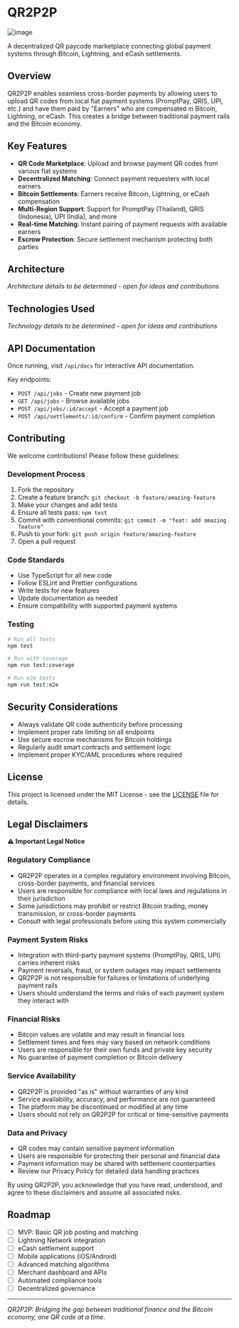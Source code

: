 # QR2P2P

![image](https://github.com/user-attachments/assets/ecb88bcc-cdc0-4f76-8762-70e54961bdf9)


A decentralized QR paycode marketplace connecting global payment systems through Bitcoin, Lightning, and eCash settlements.

## Overview

QR2P2P enables seamless cross-border payments by allowing users to upload QR codes from local fiat payment systems (PromptPay, QRIS, UPI, etc.) and have them paid by "Earners" who are compensated in Bitcoin, Lightning, or eCash. This creates a bridge between traditional payment rails and the Bitcoin economy.

## Key Features

- **QR Code Marketplace**: Upload and browse payment QR codes from various fiat systems
- **Decentralized Matching**: Connect payment requesters with local earners
- **Bitcoin Settlements**: Earners receive Bitcoin, Lightning, or eCash compensation
- **Multi-Region Support**: Support for PromptPay (Thailand), QRIS (Indonesia), UPI (India), and more
- **Real-time Matching**: Instant pairing of payment requests with available earners
- **Escrow Protection**: Secure settlement mechanism protecting both parties


## Architecture

*Architecture details to be determined - open for ideas and contributions*

## Technologies Used

*Technology details to be determined - open for ideas and contributions*

## API Documentation

Once running, visit `/api/docs` for interactive API documentation.

Key endpoints:
- `POST /api/jobs` - Create new payment job
- `GET /api/jobs` - Browse available jobs
- `POST /api/jobs/:id/accept` - Accept a payment job
- `POST /api/settlements/:id/confirm` - Confirm payment completion

## Contributing

We welcome contributions! Please follow these guidelines:

### Development Process
1. Fork the repository
2. Create a feature branch: `git checkout -b feature/amazing-feature`
3. Make your changes and add tests
4. Ensure all tests pass: `npm test`
5. Commit with conventional commits: `git commit -m "feat: add amazing feature"`
6. Push to your fork: `git push origin feature/amazing-feature`
7. Open a pull request

### Code Standards
- Use TypeScript for all new code
- Follow ESLint and Prettier configurations
- Write tests for new features
- Update documentation as needed
- Ensure compatibility with supported payment systems

### Testing
```bash
# Run all tests
npm test

# Run with coverage
npm run test:coverage

# Run e2e tests
npm run test:e2e
```

## Security Considerations

- Always validate QR code authenticity before processing
- Implement proper rate limiting on all endpoints
- Use secure escrow mechanisms for Bitcoin holdings
- Regularly audit smart contracts and settlement logic
- Implement proper KYC/AML procedures where required

## License

This project is licensed under the MIT License - see the [LICENSE](LICENSE) file for details.

## Legal Disclaimers

⚠️ **Important Legal Notice**

### Regulatory Compliance
- QR2P2P operates in a complex regulatory environment involving Bitcoin, cross-border payments, and financial services
- Users are responsible for compliance with local laws and regulations in their jurisdiction
- Some jurisdictions may prohibit or restrict Bitcoin trading, money transmission, or cross-border payments
- Consult with legal professionals before using this system commercially

### Payment System Risks
- Integration with third-party payment systems (PromptPay, QRIS, UPI) carries inherent risks
- Payment reversals, fraud, or system outages may impact settlements
- QR2P2P is not responsible for failures or limitations of underlying payment rails
- Users should understand the terms and risks of each payment system they interact with

### Financial Risks
- Bitcoin values are volatile and may result in financial loss
- Settlement times and fees may vary based on network conditions
- Users are responsible for their own funds and private key security
- No guarantee of payment completion or Bitcoin delivery

### Service Availability
- QR2P2P is provided "as is" without warranties of any kind
- Service availability, accuracy, and performance are not guaranteed
- The platform may be discontinued or modified at any time
- Users should not rely on QR2P2P for critical or time-sensitive payments

### Data and Privacy
- QR codes may contain sensitive payment information
- Users are responsible for protecting their personal and financial data
- Payment information may be shared with settlement counterparties
- Review our Privacy Policy for detailed data handling practices

By using QR2P2P, you acknowledge that you have read, understood, and agree to these disclaimers and assume all associated risks.


## Roadmap

- [ ] MVP: Basic QR job posting and matching
- [ ] Lightning Network integration
- [ ] eCash settlement support
- [ ] Mobile applications (iOS/Android)
- [ ] Advanced matching algorithms
- [ ] Merchant dashboard and APIs
- [ ] Automated compliance tools
- [ ] Decentralized governance

---

*QR2P2P: Bridging the gap between traditional finance and the Bitcoin economy, one QR code at a time.*

